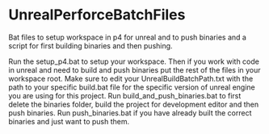 # UnrealPerforceBatchFiles
Bat files to setup workspace in p4 for unreal and to push binaries and a script for first building binaries and then pushing.

Run the setup_p4.bat to setup your workspace. Then if you work with code in unreal and need to build and push binaries put the rest of the files in your workspace root.
Make sure to edit your UnrealBuildBatchPath.txt with the path to your specific build.bat file for the specific version of unreal engine you are using for this project.
Run build_and_push_binaries.bat to first delete the binaries folder, build the project for development editor and then push binaries.
Run push_binaries.bat if you have already built the correct binaries and just want to push them.
